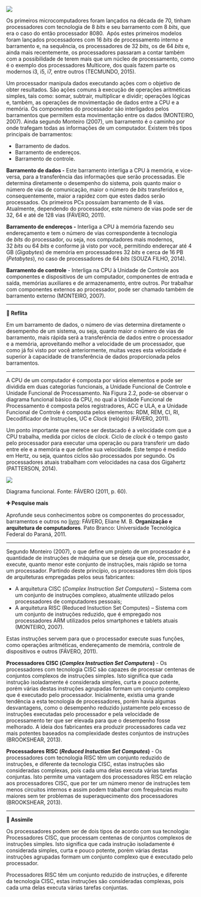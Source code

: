   

[![](https://ampli-images.s3.amazonaws.com/production/c12dcfc5-99b9-4711-a51c-fc0da25ad3c0/original)](https://ampli-images.s3.amazonaws.com/production/c12dcfc5-99b9-4711-a51c-fc0da25ad3c0/original)

Os primeiros microcomputadores foram lançados na década de 70, tinham processadores com tecnologia de 8 _bits_ e seu barramento com 8 _bits_, que era o caso do então processador 8080.  Após estes primeiros modelos foram lançados processadores com 16 _bits_ de processamento interno e barramento e, na sequência, os processadores de 32 _bits_, os de 64 _bits_ e, ainda mais recentemente, os processadores passaram a contar também com a possibilidade de terem mais que um núcleo de processamento, como é o exemplo dos processadores Multicore, dos quais fazem parte os modernos i3, i5, i7, entre outros (TECMUNDO, 2015).

Um processador manipula dados executando ações com o objetivo de obter resultados. São ações comuns à execução de operações aritméticas simples, tais como: somar, subtrair, multiplicar e dividir; operações lógicas e, também, as operações de movimentação de dados entre a CPU e a memória. Os componentes do processador são interligados pelos barramentos que permitem esta movimentação entre os dados (MONTEIRO, 2007). Ainda segundo Monteiro (2007), um barramento é o caminho por onde trafegam todas as informações de um computador. Existem três tipos principais de barramentos:

- Barramento de dados.
- Barramento de endereços.
- Barramento de controle.

**Barramento de dados -** Este barramento interliga a CPU à memória, e vice-versa, para a transferência das informações que serão processadas. Ele determina diretamente o desempenho do sistema, pois quanto maior o número de vias de comunicação, maior o número de _bits_ transferidos e, consequentemente, maior a rapidez com que estes dados serão processados. Os primeiros PCs possuíam barramento de 8 vias. Atualmente, dependendo do processador, este número de vias pode ser de 32, 64 e até de 128 vias (FÁVERO, 2011).

**Barramento de endereços -** Interliga a CPU à memória fazendo seu endereçamento e tem o número de vias correspondente à tecnologia de _bits_ do processador, ou seja, nos computadores mais modernos, 32 _bits_ ou 64 _bits_ e conforme já visto por você, permitindo endereçar até 4 GB (_Gigabytes_) de memória em processadores 32 _bits_ e cerca de 16 PB (_Petabytes_), no caso de processadores de 64 _bits_ (SOUZA FILHO, 2014).

**Barramento de controle** - Interliga na CPU à Unidade de Controle aos componentes e dispositivos de um computador, componentes de entrada e saída, memórias auxiliares e de armazenamento, entre outros. Por trabalhar com componentes externos ao processador, pode ser chamado também de barramento externo (MONTEIRO, 2007).

_______

**💭 Reflita**

Em um barramento de dados, o número de vias determina diretamente o desempenho de um sistema, ou seja, quanto maior o número de vias de barramento, mais rápida será a transferência de dados entre o processador e a memória, aproveitando melhor a velocidade de um processador, que como já foi visto por você anteriormente, muitas vezes esta velocidade é superior à capacidade de transferência de dados proporcionada pelos barramentos.

_______

A CPU de um computador é composta por vários elementos e pode ser dividida em duas categorias funcionais, a Unidade Funcional de Controle e Unidade Funcional de Processamento. Na Figura 2.2, pode-se observar o diagrama funcional básico da CPU, no qual a Unidade Funcional de Processamento é composta pelos registradores, ACC e ULA, e a Unidade Funcional de Controle é composta pelos elementos: RDM, REM, CI, RI, Decodificador de Instruções, UC e _Clock_ (relógio) (FÁVERO, 2011).

Um ponto importante que merece ser destacado é a velocidade com que a CPU trabalha, medida por ciclos de _clock_. Ciclo de _clock_ é o tempo gasto pelo processador para executar uma operação ou para transferir um dado entre ele e a memória e que define sua velocidade. Este tempo é medido em Hertz, ou seja, quantos ciclos são processados por segundo. Os processadores atuais trabalham com velocidades na casa dos Gigahertz (PATTERSON, 2014).

[![](https://ampli-images.s3.amazonaws.com/production/e92c5581-5075-4080-9d0c-6c36973edf89/original)](https://ampli-images.s3.amazonaws.com/production/e92c5581-5075-4080-9d0c-6c36973edf89/original)

Diagrama funcional. Fonte: FÁVERO (2011, p. 60).

**➕ Pesquise mais**

Aprofunde seus conhecimentos sobre os componentes do processador, barramentos e outros no [livro](https://drive.google.com/file/d/0B88W4nXfvRcTX2c4WDBLUFFQRW8/view): FÁVERO, Eliane M. B. **Organização e arquitetura de computadores**. Pato Branco: Universidade Tecnológica Federal do Paraná, 2011.

_______

Segundo Monteiro (2007), o que define um projeto de um processador é a quantidade de instruções de máquina que se deseja que ele, processador, execute, quanto menor este conjunto de instruções, mais rápido se torna um processador. Partindo deste princípio, os processadores têm dois tipos de arquiteturas empregadas pelos seus fabricantes:

- A arquitetura CISC (_Complex Instruction Set Computers_) – Sistema com um conjunto de instruções complexo, atualmente utilizado pelos processadores de computadores pessoais;
- A arquitetura RISC (Reduced Instuction Set Computes) – Sistema com um conjunto de instruções reduzido, que é empregado nos processadores ARM utilizados pelos smartphones e tablets atuais (MONTEIRO, 2007).

Estas instruções servem para que o processador execute suas funções, como operações aritméticas, endereçamento de memória, controle de dispositivos e outros (FÁVERO, 2011).

**Processadores CISC (**_**Complex Instruction Set Computers**_**)** - Os processadores com tecnologia CISC são capazes de processar centenas de conjuntos complexos de instruções simples. Isto significa que cada instrução isoladamente é considerada simples, curta e pouco potente, porém várias destas instruções agrupadas formam um conjunto complexo que é executado pelo processador. Inicialmente, existia uma grande tendência a esta tecnologia de processadores, porém havia algumas desvantagens, como o desempenho reduzido justamente pelo excesso de instruções executadas pelo processador e pela velocidade de processamento ter que ser elevada para que o desempenho fosse melhorado. A ideia dos fabricantes era produzir processadores cada vez mais potentes baseados na complexidade destes conjuntos de instruções (BROOKSHEAR, 2013).

**Processadores RISC (**_**Reduced Instuction Set Computes**_**)** - Os processadores com tecnologia RISC têm um conjunto reduzido de instruções, e diferente da tecnologia CISC, estas instruções são consideradas complexas, pois cada uma delas executa várias tarefas conjuntas. Isto permite uma vantagem dos processadores RISC em relação aos processadores CISC, que por ter um número menor de instruções tem menos circuitos internos e assim podem trabalhar com frequências muito maiores sem ter problemas de superaquecimento dos processadores (BROOKSHEAR, 2013).

_______

**🔁 Assimile**

Os processadores podem ser de dois tipos de acordo com sua tecnologia: Processadores CISC, que processam centenas de conjuntos complexos de instruções simples. Isto significa que cada instrução isoladamente é considerada simples, curta e pouco potente, porém várias destas instruções agrupadas formam um conjunto complexo que é executado pelo processador.

Processadores RISC têm um conjunto reduzido de instruções, e diferente da tecnologia CISC, estas instruções são consideradas complexas, pois cada uma delas executa várias tarefas conjuntas.